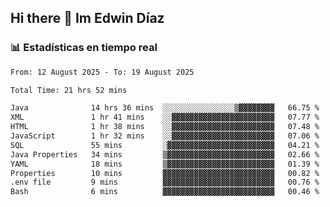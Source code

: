 ## Hi there 👋 Im Edwin Díaz

<!--
**Diaz-coding-01/Diaz-coding-01** is a ✨ _special_ ✨ repository because its `README.md` (this file) appears on your GitHub profile.

Here are some ideas to get you started:

- 🔭 I’m currently working on ...
- 🌱 I’m currently learning ...
- 👯 I’m looking to collaborate on ...
- 🤔 I’m looking for help with ...
- 💬 Ask me about ...
- 📫 How to reach me: ...
- 😄 Pronouns: ...
- ⚡ Fun fact: ...
-->

### 📊 Estadísticas en tiempo real
<!--START_SECTION:waka-->

```txt
From: 12 August 2025 - To: 19 August 2025

Total Time: 21 hrs 52 mins

Java              14 hrs 36 mins  ░░░░░░░░░░░░░░░░▒▓▓▓▓▓▓▓▓   66.75 %
XML               1 hr 41 mins    ░░▓▓▓▓▓▓▓▓▓▓▓▓▓▓▓▓▓▓▓▓▓▓▓   07.77 %
HTML              1 hr 38 mins    ░░▓▓▓▓▓▓▓▓▓▓▓▓▓▓▓▓▓▓▓▓▓▓▓   07.48 %
JavaScript        1 hr 32 mins    ░░▓▓▓▓▓▓▓▓▓▓▓▓▓▓▓▓▓▓▓▓▓▓▓   07.06 %
SQL               55 mins         ░▓▓▓▓▓▓▓▓▓▓▓▓▓▓▓▓▓▓▓▓▓▓▓▓   04.21 %
Java Properties   34 mins         ▒▓▓▓▓▓▓▓▓▓▓▓▓▓▓▓▓▓▓▓▓▓▓▓▓   02.66 %
YAML              18 mins         ▒▓▓▓▓▓▓▓▓▓▓▓▓▓▓▓▓▓▓▓▓▓▓▓▓   01.39 %
Properties        10 mins         ▓▓▓▓▓▓▓▓▓▓▓▓▓▓▓▓▓▓▓▓▓▓▓▓▓   00.82 %
.env file         9 mins          ▓▓▓▓▓▓▓▓▓▓▓▓▓▓▓▓▓▓▓▓▓▓▓▓▓   00.76 %
Bash              6 mins          ▓▓▓▓▓▓▓▓▓▓▓▓▓▓▓▓▓▓▓▓▓▓▓▓▓   00.46 %
```

<!--END_SECTION:waka-->
